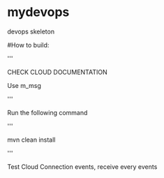 # mydevops
devops skeleton

#How to build:

'''

CHECK CLOUD DOCUMENTATION

Use m_msg

'''

Run the following command

'''

mvn clean install

'''

Test Cloud Connection events, receive every events
